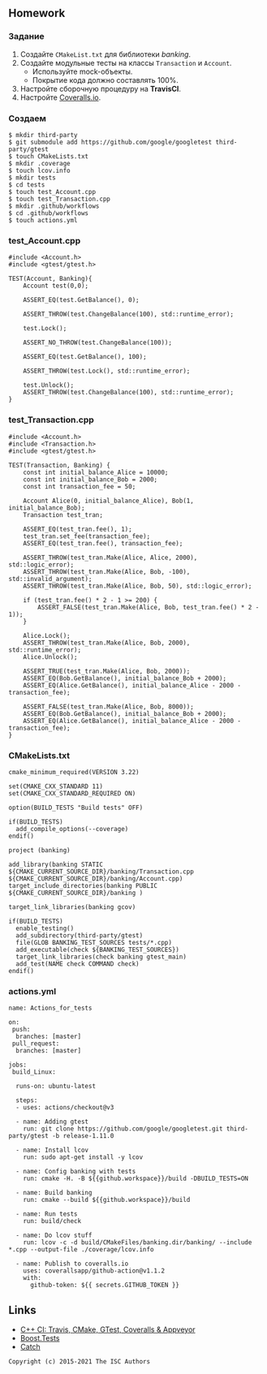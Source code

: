 ## Homework

### Задание
1. Создайте `CMakeList.txt` для библиотеки *banking*.
2. Создайте модульные тесты на классы `Transaction` и `Account`.
    * Используйте mock-объекты.
    * Покрытие кода должно составлять 100%.
3. Настройте сборочную процедуру на **TravisCI**.
4. Настройте [Coveralls.io](https://coveralls.io/).

### Создаем
```
$ mkdir third-party
$ git submodule add https://github.com/google/googletest third-party/gtest
$ touch CMakeLists.txt
$ mkdir .coverage
$ touch lcov.info
$ mkdir tests
$ cd tests
$ touch test_Account.cpp
$ touch test_Transaction.cpp
$ mkdir .github/workflows
$ cd .github/workflows
$ touch actions.yml
```
### test_Account.cpp
```
#include <Account.h>
#include <gtest/gtest.h>

TEST(Account, Banking){
	Account test(0,0);
	
	ASSERT_EQ(test.GetBalance(), 0);
	
	ASSERT_THROW(test.ChangeBalance(100), std::runtime_error);
	
	test.Lock();
	
	ASSERT_NO_THROW(test.ChangeBalance(100));
	
	ASSERT_EQ(test.GetBalance(), 100);

	ASSERT_THROW(test.Lock(), std::runtime_error);

	test.Unlock();
	ASSERT_THROW(test.ChangeBalance(100), std::runtime_error);
}
```
### test_Transaction.cpp
```
#include <Account.h>
#include <Transaction.h>
#include <gtest/gtest.h>

TEST(Transaction, Banking) {
    const int initial_balance_Alice = 10000;
    const int initial_balance_Bob = 2000;
    const int transaction_fee = 50;

    Account Alice(0, initial_balance_Alice), Bob(1, initial_balance_Bob);
    Transaction test_tran;

    ASSERT_EQ(test_tran.fee(), 1);
    test_tran.set_fee(transaction_fee);
    ASSERT_EQ(test_tran.fee(), transaction_fee);

    ASSERT_THROW(test_tran.Make(Alice, Alice, 2000), std::logic_error);
    ASSERT_THROW(test_tran.Make(Alice, Bob, -100), std::invalid_argument);
    ASSERT_THROW(test_tran.Make(Alice, Bob, 50), std::logic_error);

    if (test_tran.fee() * 2 - 1 >= 200) {
        ASSERT_FALSE(test_tran.Make(Alice, Bob, test_tran.fee() * 2 - 1));
    }

    Alice.Lock();
    ASSERT_THROW(test_tran.Make(Alice, Bob, 2000), std::runtime_error);
    Alice.Unlock();

    ASSERT_TRUE(test_tran.Make(Alice, Bob, 2000));
    ASSERT_EQ(Bob.GetBalance(), initial_balance_Bob + 2000);	
    ASSERT_EQ(Alice.GetBalance(), initial_balance_Alice - 2000 - transaction_fee);

    ASSERT_FALSE(test_tran.Make(Alice, Bob, 8000));
    ASSERT_EQ(Bob.GetBalance(), initial_balance_Bob + 2000);	
    ASSERT_EQ(Alice.GetBalance(), initial_balance_Alice - 2000 - transaction_fee);
}

```
### CMakeLists.txt
```
cmake_minimum_required(VERSION 3.22)

set(CMAKE_CXX_STANDARD 11)
set(CMAKE_CXX_STANDARD_REQUIRED ON)

option(BUILD_TESTS "Build tests" OFF)

if(BUILD_TESTS)                   
  add_compile_options(--coverage) 
endif()

project (banking)

add_library(banking STATIC ${CMAKE_CURRENT_SOURCE_DIR}/banking/Transaction.cpp ${CMAKE_CURRENT_SOURCE_DIR}/banking/Account.cpp)
target_include_directories(banking PUBLIC
${CMAKE_CURRENT_SOURCE_DIR}/banking )

target_link_libraries(banking gcov)

if(BUILD_TESTS)
  enable_testing()
  add_subdirectory(third-party/gtest)
  file(GLOB BANKING_TEST_SOURCES tests/*.cpp)
  add_executable(check ${BANKING_TEST_SOURCES})
  target_link_libraries(check banking gtest_main)
  add_test(NAME check COMMAND check)
endif()
```
### actions.yml
```
name: Actions_for_tests

on:
 push:
  branches: [master]
 pull_request:
  branches: [master]

jobs: 
 build_Linux:

  runs-on: ubuntu-latest

  steps:
  - uses: actions/checkout@v3

  - name: Adding gtest
    run: git clone https://github.com/google/googletest.git third-party/gtest -b release-1.11.0

  - name: Install lcov
    run: sudo apt-get install -y lcov

  - name: Config banking with tests
    run: cmake -H. -B ${{github.workspace}}/build -DBUILD_TESTS=ON

  - name: Build banking
    run: cmake --build ${{github.workspace}}/build

  - name: Run tests
    run: build/check

  - name: Do lcov stuff
    run: lcov -c -d build/CMakeFiles/banking.dir/banking/ --include *.cpp --output-file ./coverage/lcov.info

  - name: Publish to coveralls.io
    uses: coverallsapp/github-action@v1.1.2
    with:
      github-token: ${{ secrets.GITHUB_TOKEN }}
```

## Links

- [C++ CI: Travis, CMake, GTest, Coveralls & Appveyor](http://david-grs.github.io/cpp-clang-travis-cmake-gtest-coveralls-appveyor/)
- [Boost.Tests](http://www.boost.org/doc/libs/1_63_0/libs/test/doc/html/)
- [Catch](https://github.com/catchorg/Catch2)

```
Copyright (c) 2015-2021 The ISC Authors
```
